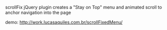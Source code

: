 <p>scrollFix jQuery plugin creates a "Stay on Top" menu and animated scroll to anchor navigation into the page</p>

<p>demo: <a href="http://work.lucasaquiles.com.br/scrollFixedMenu/">http://work.lucasaquiles.com.br/scrollFixedMenu/</a>

<pre>
<script type="text/javascript">
        $(document).ready(function(){
                $("#fixed").scrollFixedMenu({
                        minHeight:100 // min height to scroll and show/hide fixed menu
                });
        })
</script>
</pre>

